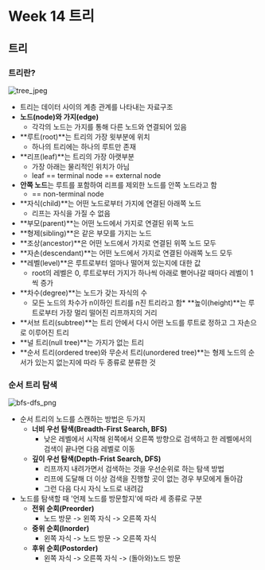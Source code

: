 # Week 14 트리
## 트리

### 트리란?

![tree_jpeg](https://github.com/younggeun0/DataStructureStudy/blob/master/week14/younggeun0/img/tree.jpeg?raw=true)

* 트리는 데이터 사이의 계층 관계를 나타내는 자료구조
* **노드(node)와 가지(edge)**
  * 각각의 노드는 가지를 통해 다른 노드와 연결되어 있음
* **루트(root)**는 트리의 가장 윗부분에 위치
  * 하나의 트리에는 하나의 루트만 존재
* **리프(leaf)**는 트리의 가장 아랫부분
  * 가장 아래는 물리적인 위치가 아님
  * leaf == terminal node == external node
* **안쪽 노드**는 루트를 포함하여 리프를 제외한 노드를 안쪽 노드라고 함
  * == non-terminal node
* **자식(child)**는 어떤 노드로부터 가지에 연결된 아래쪽 노드
  * 리프는 자식을 가질 수 없음
* **부모(parent)**는 어떤 노드에서 가지로 연결된 위쪽 노드
* **형제(sibling)**은 같은 부모를 가지는 노드
* **조상(ancestor)**은 어떤 노드에서 가지로 연결된 위쪽 노드 모두
* **자손(descendant)**는 어떤 노드에서 가지로 연결된 아래쪽 노드 모두
* **레벨(level)**은 루트로부터 얼마나 떨어져 있는지에 대한 값
  * root의 레벨은 0, 루트로부터 가지가 하나씩 아래로 뻗어나갈 때마다 레벨이 1씩 증가
* **차수(degree)**는 노드가 갖는 자식의 수
  * 모든 노드의 차수가 n이하인 트리를 n진 트리라고 함* **높이(height)**는 루트로부터 가장 멀리 떨어진 리프까지의 거리
* **서브 트리(subtree)**는 트리 안에서 다시 어떤 노드를 루트로 정하고 그 자손으로 이루어진 트리
* **널 트리(null tree)**는 가지가 없는 트리
* **순서 트리(ordered tree)와 무순서 트리(unordered tree)**는 형제 노드의 순서가 있는지 없는지에 따라 두 종류로 분류한 것

### 순서 트리 탐색

![bfs-dfs_png](https://github.com/younggeun0/DataStructureStudy/blob/master/week14/younggeun0/img/bfs-dfs.png?raw=true)

* 순서 트리의 노드를 스캔하는 방법은 두가지
  * **너비 우선 탐색(Breadth-First Search, BFS)**
    * 낮은 레벨에서 시작해 왼쪽에서 오른쪽 방향으로 검색하고 한 레벨에서의 검색이 끝나면 다음 레벨로 이동
  * **깊이 우선 탐색(Depth-Frist Search, DFS)**
    * 리프까지 내려가면서 검색하는 것을 우선순위로 하는 탐색 방법
    * 리프에 도달해 더 이상 검색을 진행할 곳이 없는 경우 부모에게 돌아감
    * 그런 다음 다시 자식 노드로 내려감
* 노드를 탐색할 때 '언제 노드를 방문할지'에 따라 세 종류로 구분
  * **전위 순회(Preorder)**
    * 노드 방문 -> 왼쪽 자식 -> 오른쪽 자식
  * **중위 순회(Inorder)**
    * 왼쪽 자식 -> 노드 방문 -> 오른쪽 자식
  * **후위 순회(Postorder)**
    * 왼쪽 자식 -> 오른쪽 자식 -> (돌아와)노드 방문
